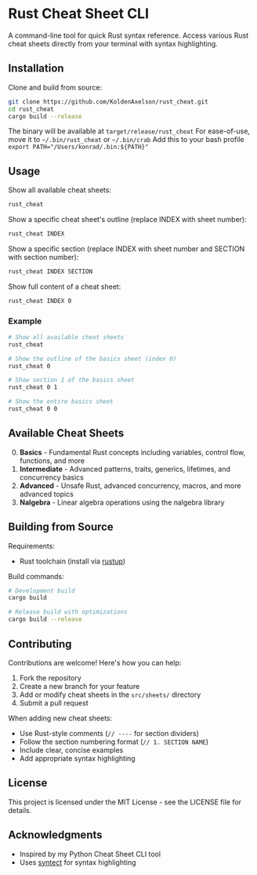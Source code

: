 # Rust Cheat Sheet CLI

A command-line tool for quick Rust syntax reference. Access various Rust cheat sheets directly from your terminal with syntax highlighting.

## Installation

Clone and build from source:
```bash
git clone https://github.com/KoldenAxelson/rust_cheat.git
cd rust_cheat
cargo build --release
```

The binary will be available at `target/release/rust_cheat`
For ease-of-use, move it to `~/.bin/rust_cheat` or `~/.bin/crab`
Add this to your bash profile `export PATH="/Users/konrad/.bin:${PATH}"`

## Usage

Show all available cheat sheets:
```bash
rust_cheat
```

Show a specific cheat sheet's outline (replace INDEX with sheet number):
```bash
rust_cheat INDEX
```

Show a specific section (replace INDEX with sheet number and SECTION with section number):
```bash
rust_cheat INDEX SECTION
```

Show full content of a cheat sheet:
```bash
rust_cheat INDEX 0
```

### Example

```bash
# Show all available cheat sheets
rust_cheat

# Show the outline of the basics sheet (index 0)
rust_cheat 0

# Show section 1 of the basics sheet
rust_cheat 0 1

# Show the entire basics sheet
rust_cheat 0 0
```

## Available Cheat Sheets

0. **Basics** - Fundamental Rust concepts including variables, control flow, functions, and more
1. **Intermediate** - Advanced patterns, traits, generics, lifetimes, and concurrency basics
2. **Advanced** - Unsafe Rust, advanced concurrency, macros, and more advanced topics
3. **Nalgebra** - Linear algebra operations using the nalgebra library

## Building from Source

Requirements:
- Rust toolchain (install via [rustup](https://rustup.rs/))

Build commands:
```bash
# Development build
cargo build

# Release build with optimizations
cargo build --release
```

## Contributing

Contributions are welcome! Here's how you can help:

1. Fork the repository
2. Create a new branch for your feature
3. Add or modify cheat sheets in the `src/sheets/` directory
4. Submit a pull request

When adding new cheat sheets:
- Use Rust-style comments (`// ----` for section dividers)
- Follow the section numbering format (`// 1. SECTION NAME`)
- Include clear, concise examples
- Add appropriate syntax highlighting

## License

This project is licensed under the MIT License - see the LICENSE file for details.

## Acknowledgments

- Inspired by my Python Cheat Sheet CLI tool
- Uses [syntect](https://github.com/trishume/syntect) for syntax highlighting